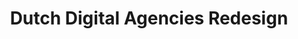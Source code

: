---
url: 'https://proof-of-concept-ezyj.onrender.com/'
title: 'Dutch Digital Agencies Redesign'
date: ""
description: 'Project waar ik de huidige website van de DDA moest herdesignen en bouwen.'
githubUrl: 'https://github.com/Annevd/proof-of-concept'
image:
    url: '../images/'
    alt: ''
tags: ["Redesign", "HTML", "CSS", "Javascript", "NodeJS"]
---